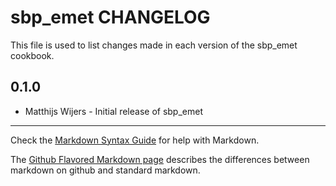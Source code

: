 sbp_emet CHANGELOG
==================

This file is used to list changes made in each version of the sbp_emet cookbook.

0.1.0
-----
- Matthijs Wijers - Initial release of sbp_emet

- - -
Check the [Markdown Syntax Guide](http://daringfireball.net/projects/markdown/syntax) for help with Markdown.

The [Github Flavored Markdown page](http://github.github.com/github-flavored-markdown/) describes the differences between markdown on github and standard markdown.

